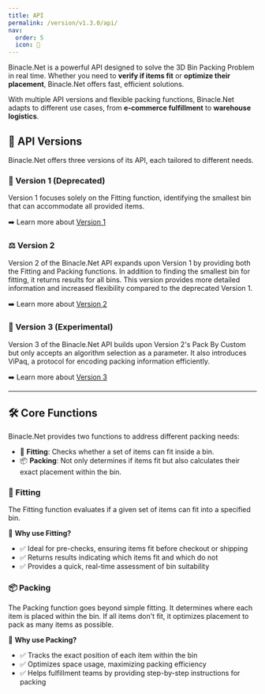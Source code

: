 ```yaml
---
title: API
permalink: /version/v1.3.0/api/
nav:
  order: 5
  icon: 📡
---
```


Binacle.Net is a powerful API designed to solve the 3D Bin Packing Problem in real time. Whether you need to **verify if items fit** or **optimize their placement**, Binacle.Net offers fast, efficient solutions.

With multiple API versions and flexible packing functions, Binacle.Net adapts to different use cases, from **e-commerce fulfillment** to **warehouse logistics**.

## 🔢 API Versions
Binacle.Net offers three versions of its API, each tailored to different needs.

### 🚨 Version 1 (Deprecated)
Version 1 focuses solely on the Fitting function, identifying the smallest bin that can accommodate all provided items.

➡️ Learn more about [Version 1](./v1/)

### ⚖️ Version 2
Version 2 of the Binacle.Net API expands upon Version 1 by providing both the Fitting and Packing functions. In addition to finding the smallest bin for fitting, it returns results for all bins. This version provides more detailed information and increased flexibility compared to the deprecated Version 1.

➡️ Learn more about [Version 2](./v2/)

### 🧪 Version 3 (Experimental)
Version 3 of the Binacle.Net API builds upon Version 2's Pack By Custom but only accepts an algorithm selection as a parameter. It also introduces ViPaq, a protocol for encoding packing information efficiently.

➡️ Learn more about [Version 3](./v3/)

---

## 🛠️ Core Functions
Binacle.Net provides two functions to address different packing needs:

- 🧩 **Fitting**: Checks whether a set of items can fit inside a bin.
- 📦 **Packing**: Not only determines if items fit but also calculates their exact placement within the bin.

### 🧩 Fitting
The Fitting function evaluates if a given set of items can fit into a specified bin.

🚀 **Why use Fitting?**
- ✅ Ideal for pre-checks, ensuring items fit before checkout or shipping
- ✅ Returns results indicating which items fit and which do not
- ✅ Provides a quick, real-time assessment of bin suitability

### 📦 Packing
The Packing function goes beyond simple fitting. It determines where each item is placed within the bin. If all items don't fit, it optimizes placement to pack as many items as possible.

📌 **Why use Packing?**
- ✅ Tracks the exact position of each item within the bin
- ✅ Optimizes space usage, maximizing packing efficiency
- ✅ Helps fulfillment teams by providing step-by-step instructions for packing


